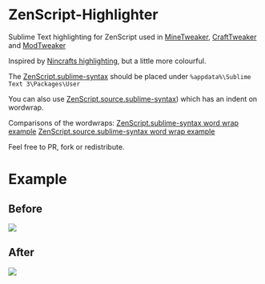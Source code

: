 # ZenScript-Highlighter
Sublime Text highlighting for ZenScript used in [MineTweaker](https://github.com/stanhebben/MineTweaker3), [CraftTweaker](https://github.com/jaredlll08/CraftTweaker) and [ModTweaker](https://github.com/jaredlll08/ModTweaker)

Inspired by [Nincrafts highlighting](https://github.com/Nincraft/minetweaker-syntax-highlighting), but a little more colourful.

The [ZenScript.sublime-syntax](ZenScript.sublime-syntax) should be placed under `%appdata%\Sublime Text 3\Packages\User`

You can also use [ZenScript.source.sublime-syntax](ZenScript.source.sublime-syntax)) which has an indent on wordwrap.

Comparisons of the wordwraps:
[ZenScript.sublime-syntax word wrap example](http://puu.sh/slBMs/b4ccafbecd.png)
[ZenScript.source.sublime-syntax word wrap example](http://puu.sh/slBPe/bde1c852ff.png)

Feel free to PR, fork or redistribute.

# Example
## Before
![](http://puu.sh/slx5e/66fdfc036b.png)

## After
![](http://puu.sh/slx74/edc395183b.png)

